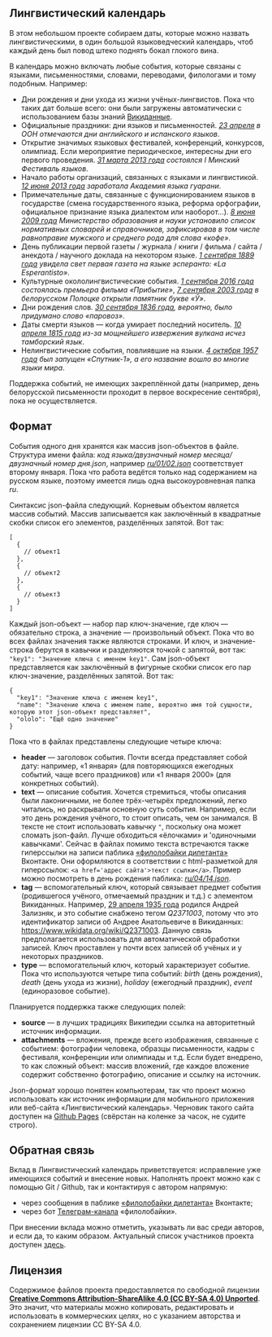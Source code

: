 ## Лингвистический календарь
В этом небольшом проекте собираем даты, которые можно назвать лингвистическими, в один большой языковедческий календарь, чтоб каждый день был повод штеко поднять бокал глокого вина.

В календарь можно включать любые события, которые связаны с языками, письменностями, словами, переводами, филологами и тому подобным. Например:
* Дни рождения и дни ухода из жизни учёных-лингвистов. Пока что таких дат больше всего: они были загружены автоматически с использованием базы знаний [Викиданные](https://www.wikidata.org/wiki/Wikidata:Main_Page).
* Официальные праздники: дни языков и письменностей. *[23 апреля](https://github.com/OloloPhilolo/calendar/blob/master/ru/04/23.json) в ООН отмечаются дни английского и испанского языков*.
* Открытие значимых языковых фестивалей, конференций, конкурсов, олимпиад. Если мероприятие периодическое, интересны дни его первого проведения. *[31 марта 2013 года](https://github.com/OloloPhilolo/calendar/blob/master/ru/03/31.json) состоялся I Минский Фестиваль языков*.
* Начало работы организаций, связанных с языками и лингвистикой. *[12 июня 2013 года](https://github.com/OloloPhilolo/calendar/blob/master/ru/06/12.json) заработала Академия языка гуарани*.
* Примечательные даты, связанные с функционированием языков в государстве (смена государственного языка, реформа орфографии, официальное признание языка диалектом или наоборот...). *[8 июня 2009 года](https://github.com/OloloPhilolo/calendar/blob/master/ru/06/08.json) Министерство образования и науки установило список нормативных словарей и справочников, зафиксировав в том числе равноправие мужского и среднего рода для слова «кофе»*.
* День публикации первой газеты / журнала / книги / фильма / сайта / анекдота / научного доклада на некотором языке. *[1 сентября 1889 года](https://github.com/OloloPhilolo/calendar/blob/master/ru/09/01.json) увидела свет первая газета на языке эсперанто: «La Esperantisto»*.
* Культурные окололингвистические события. *[1 сентября 2016 года](https://github.com/OloloPhilolo/calendar/blob/master/ru/09/01.json) состоялась премьера фильма «Прибытие»*, *[7 сентября 2003 года](https://github.com/OloloPhilolo/calendar/blob/master/ru/09/01.json) в белорусском Полоцке открыли памятник букве «Ў»*.
* Дни рождения слов. *[30 сентября 1836 года](https://github.com/OloloPhilolo/calendar/blob/master/ru/09/30.json), вероятно, было придумано слово «паровоз»*.
* Даты смерти языков — когда умирает последний носитель. *[10 апреля 1815 года](https://github.com/OloloPhilolo/calendar/blob/master/ru/04/10.json) из-за мощнейшего извержения вулкана исчез тамборский язык*.
* Нелингвистические события, повлиявшие на языки. *[4 октября 1957 года](https://github.com/OloloPhilolo/calendar/blob/master/ru/10/04.json) был запущен «Спутник-1», а его название вошло во многие языки мира*.

Поддержка событий, не имеющих закреплённой даты (например, день белорусской письменности проходит в первое воскресение сентября), пока не осуществляется.

## Формат
События одного дня хранятся как массив json-объектов в файле. Структура имени файла: *код языка/двузначный номер месяца/двузначный номер дня.json*, например *[ru/01/02.json](https://github.com/OloloPhilolo/calendar/blob/master/ru/01/02.json)* соответствует второму января. Пока что работа ведётся только над содержанием на русском языке, поэтому имеется лишь одна высокоуровневная папка *ru*.

Синтаксис json-файла следующий. Корневым объектом является массив событий. Массив записывается как заключённый в квадратные скобки список его элементов, разделённых запятой. Вот так:
```
[
  {
    // объект1
  },
  {
    // объект2
  },
  {
    // объект3
  }
]
``` 

Каждый json-объект — набор пар ключ-значение, где ключ — обязательно строка, а значение — произвольный объект. Пока что во всех файлах значения также являются строками. И ключ, и значение-строка берутся в кавычки и разделяются точкой с запятой, вот так: `"key1": "Значение ключа с именем key1"`. Сам json-объект представляется как заключённый в фигурные скобки список его пар ключ-значение, разделённых запятой. Вот так:

```
{
  "key1": "Значение ключа с именем key1",
  "name": "Значение ключа с именем name, вероятно имя той сущности, которую этот json-объект представляет",
  "ololo": "Ещё одно значение"
}
``` 

Пока что в файлах представлены следующие четыре ключа:
* **header** — заголовок события. Почти всегда представляет собой дату: например, «1 января» (для повторяющихся ежегодных событий, чаще всего праздников) или «1 января 2000» (для конкретных событий). 
* **text** — описание события. Хочется стремиться, чтобы описания были лаконичными, не более трёх-четырёх предложений, легко читались, но раскрывали основную суть события. Например, если это день рождения учёного, то стоит описать, чем он занимался. В тексте не стоит использовать кавычку `"`, поскольку она может сломать json-файл. Лучше обходиться «ёлочками» и 'одиночными кавычками'. Сейчас в файлах помимо текста встречаются также гиперссылки на записи паблика [«филолобайки дилетанта»](https://vk.com/ololo_philolo) Вконтакте. Они оформляются в соответствии с html-разметкой для гиперссылок: `<a href='адрес сайта'>текст ссылки</a>`. Пример можно посмотреть в день рождения паблика: *[ru/04/14.json](https://github.com/OloloPhilolo/calendar/blob/master/ru/04/14.json)*.
* **tag** — вспомогательный ключ, который связывает предмет события (родившегося учёного, отмечаемый праздник и т.д.) с элементом Викиданных. Например, [29 апреля 1935 года](https://github.com/OloloPhilolo/calendar/blob/master/ru/04/29.json) родился Андрей Зализняк, и это событие снабжено тегом *Q2371003*, потому что это идентификатор записи об Андрее Анатольевиче в Викиданных: https://www.wikidata.org/wiki/Q2371003. Данную связь предполагается использовать для автоматической обработки записей. Ключ проставлен у почти всех записей об учёных и у некоторых праздников.
* **type** — вспомогательный ключ, который характеризует событие. Пока что используются четыре типа событий: *birth* (день рождения), *death* (день ухода из жизни), *holiday* (ежегодный праздник), *event* (единоразовое событие).

Планируется поддержка также следующих полей:
* **source** — в лучших традициях Википедии ссылка на авторитетный источник информации.
* **attachments** — вложения, прежде всего изображения, связанные с событием: фотографии человека, образцы письменности, кадры с фестиваля, конференции или олимпиады и т.д. Если будет внедрено, то как сложный объект: массив вложений, где каждое вложение содержит собственно фотографию, описание и ссылку на источник.

Json-формат хорошо понятен компьютерам, так что проект можно использовать как источник информации для мобильного приложения или веб-сайта «Лингвистический календарь». Черновик такого сайта доступен на [Github Pages](https://ololophilolo.github.io/calendar/) (свёрстан на коленке за часок, не судите строго).

## Обратная связь
Вклад в Лингвистический календарь приветствуется: исправление уже имеющихся событий и внесение новых. Наполнять проект можно как с помощью Git / Github, так и контактируя с автором напрямую:
* через сообщения в паблике [«филолобайки дилетанта»](https://vk.com/ololo_philolo) Вконтакте;
* через бот [Телеграм-канала](https://t.me/ololo_philolo_bot) «филолобайки».

При внесении вклада можно отметить, указывать ли вас среди авторов, и если да, то каким образом. Актуальный список участников проекта доступен [здесь](https://github.com/OloloPhilolo/calendar/blob/master/Authors.txt).

## Лицензия
Содержимое файлов проекта предоставляется по свободной лицензии **[Creative Commons Attribution-ShareAlike 4.0 (CC BY-SA 4.0) Unported](https://creativecommons.org/licenses/by-sa/4.0/)**. Это значит, что материалы можно копировать, редактировать и использовать в коммерческих целях, но с указанием авторства и сохранением лицензии CC BY-SA 4.0. 